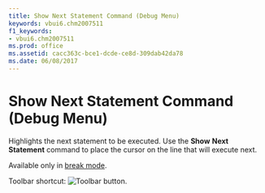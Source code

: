 ```yaml
---
title: Show Next Statement Command (Debug Menu)
keywords: vbui6.chm2007511
f1_keywords:
- vbui6.chm2007511
ms.prod: office
ms.assetid: cacc363c-bce1-dcde-ce8d-309dab42da78
ms.date: 06/08/2017
---
```



# Show Next Statement Command (Debug Menu)

Highlights the next statement to be executed. Use the **Show** **Next** **Statement** command to place the cursor on the line that will execute next.

Available only in [break mode](vbe-glossary.md).

Toolbar shortcut: 
![Toolbar button](images/tbr_shns_ZA01201743.gif).


